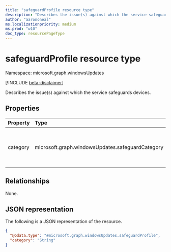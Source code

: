 ```yaml
---
title: "safeguardProfile resource type"
description: "Describes the issue(s) against which the service safeguards devices."
author: "aarononeal"
ms.localizationpriority: medium
ms.prod: "w10"
doc_type: resourcePageType
---
```


# safeguardProfile resource type

Namespace: microsoft.graph.windowsUpdates

[!INCLUDE [beta-disclaimer](../../includes/beta-disclaimer.md)]

Describes the issue(s) against which the service safeguards devices.

## Properties
|Property|Type|Description|
|:---|:---|:---|
|category|microsoft.graph.windowsUpdates.safeguardCategory|Specifies the category of safeguards. The possible values are: `likelyIssues`, `unknownFutureValue`.|

## Relationships
None.

## JSON representation
The following is a JSON representation of the resource.
<!-- {
  "blockType": "resource",
  "@odata.type": "microsoft.graph.windowsUpdates.safeguardProfile"
}
-->
``` json
{
  "@odata.type": "#microsoft.graph.windowsUpdates.safeguardProfile",
  "category": "String"
}
```

